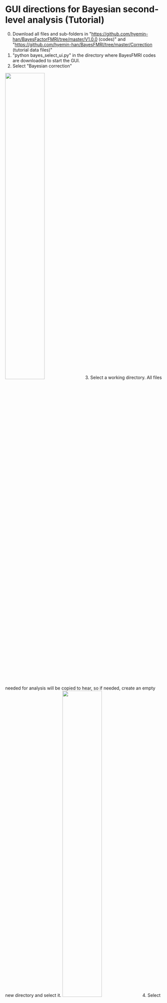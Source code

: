 # GUI directions for Bayesian second-level analysis (Tutorial) 

 0. Download all files and sub-folders in "https://github.com/hyemin-han/BayesFactorFMRI/tree/master/V1.0.0 (codes)" and "https://github.com/hyemin-han/BayesFMRI/tree/master/Correction (tutorial data files)"
 1. "python bayes_select_ui.py" in the directory where BayesFMRI codes are downloaded to start the GUI.
 2. Select "Bayesian correction"
 <img src="https://github.com/hyemin-han/BayesFactorFMRI/blob/master/Images/correction_shots/1_task_selection.png" width=50% height=50%>
 3. Select a working directory. All files needed for analysis will be copied to hear, so if needed, create an empty new directory and select it.
  <img src="https://github.com/hyemin-han/BayesFactorFMRI/blob/master/Images/correction_shots/2_working_dir.png" width=50% height=50%>
  4. Select contrast image files to be analyzed. For this tutorial, select sixteen nii files, 1.nii-16.nii, except mask.nii. These nii files are available in the directory containing downloaded tutorial data files.
  <img src="https://github.com/hyemin-han/BayesFactorFMRI/blob/master/Images/correction_shots/3_img_files.png" width=50% height=50%>
  5. Select a mask image file that designates which voxels should be analyzed. This mask file only consists of 1 vs. 0 or NaN. Only voxels specified with 1 are analyzed by BayesFMRI. A mask file can be created by performing first-order fMRI analysis with widely-used tools, e.g., SPM, AFNI, FSL. For this tutorial, select mask.nii. This nii files are available in the directory containing downloaded tutorial data files.
  <img src="https://github.com/hyemin-han/BayesFactorFMRI/blob/master/Images/correction_shots/4_mask_file.png" width=50% height=50%>
  6. Enter how many processors shall be used for analysis. For example, if "4" is entered, Bayesian second-level analysis will be performed with four processors.
   <img src="https://github.com/hyemin-han/BayesFactorFMRI/blob/master/Images/correction_shots/5_cpus.png" width=50% height=50%>
  7. Specify which constrast shall be analyzed. For instance, "Contrast > 0" means that BayesFMRI shall test whether the effect size value in each voxel is greater than zero. On the other hand, if "Contrast < 0" is selected, whether the effect size value is smaller than zero is tested. For this tutorial, select "Contrast > 0."
  <img src="https://github.com/hyemin-han/BayesFactorFMRI/blob/master/Images/correction_shots/6_contrast.png" width=50% height=50%>
  8. Decide how "run_this.py" is executed. If "End now" is selected, BayesFMRI ends and then users should run "run_this.py" manually. It allows them to upload files to a cluster so that analysis is performed with a high-performance computing system. If "Run on local" is selected, "run_this.py" is executed automatically on local. If users have sufficient number of processors on local, "Run on local" can be selected. If not, "End now" is recommended.
    <img src="https://github.com/hyemin-han/BayesFactorFMRI/blob/master/Images/correction_shots/7_how_to_run.png" width=50% height=50%>
    9. One the GUI is closed (and "End now" is selected), all files that are required to perform analysis, i.e., required Python and R codes, config files, contrast image files, mask image file, run_this.py, are copied to the working directory designated in 3. If users intend to perform analysis on a cluster, upload all files to the cluster. If "End now" is selected, run "python run_this.py," in the working directory to start analysis.
    <img src="https://github.com/hyemin-han/BayesFactorFMRI/blob/master/Images/correction_shots/8_folder.png" width=50% height=50%>
    10. Once analysis is completed, in the case of Bayesian second-level analysis, two output files are created. “BFs.nii” reports the resultant Bayes Factor value in each voxel and “Ds.nii” reports the median effect size value in Cohen’s D in each voxel. For hypothesis testing (e.g., whether a significant non-zero effect exists in a voxel), users can open “BFs.nii” with a NIfTI viewer, such as xjView with MATLAB, and perform thresholding (e.g., Bayes Factor ≥ 3).
